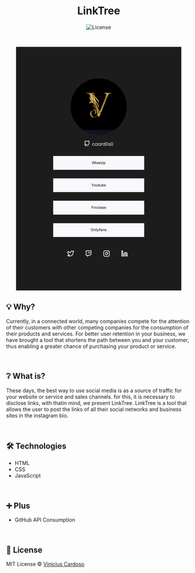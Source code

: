 <h1 align="center">
    LinkTree
</h1>

<p align="center">
    <img src="https://img.shields.io/static/v1?label=license&message=MIT&color=404040&labelColor=000000" alt="License">
</p>

<br>

<p align="center">
  <img alt="linkTree image" src=".github/linkTree.png" width="450rem">
</p>

## 💡 Why?

Currently, in a connected world, many companies compete for the attention of their customers with other competing companies for the consumption of their products and services. For better user retention in your business, we have brought a tool that shortens the path between you and your customer, thus enabling a greater chance of purchasing your product or service.

<br>

## ❔ What is?

These days, the best way to use social media is as a source of traffic for your website or service and sales channels. for this, it is necessary to disclose links, with thatin mind, we present LinkTree. LinkTree is a tool that allows the user to post the links of all their social networks and business sites in the instagram bio.

<br>

## 🛠️ Technologies

- HTML
- CSS
- JavaScript

<br> 

## ➕ Plus 

- GitHub API Consumption

<br>

## 📄 License

MIT License © [Vinicius Cardoso](https://github.com/caard0s0)
